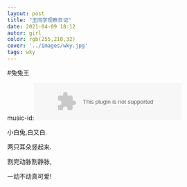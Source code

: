 ```yaml
---
layout: post
title: "王同学观察日记"
date: 2021-04-09 18:12
autor: girl
color: rgb(255,210,32)
cover: '../images/wky.jpg'
tags: wky
---
```

#兔兔王

music-id:<embed src="//music.163.com/style/swf/widget.swf?sid=1407214788&type=2&auto=1&width=320&height=66" width="340" height="86"  allowNetworking="all"></embed>


小白兔,白又白.

两只耳朵竖起来.

割完动脉割静脉,

一动不动真可爱!

